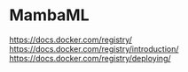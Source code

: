 # MambaML

https://docs.docker.com/registry/
https://docs.docker.com/registry/introduction/
https://docs.docker.com/registry/deploying/

